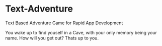 # Text-Adventure
Text Based Adventure Game for Rapid App Development

You wake up to find youself in a Cave, with your only memory being your name. How will you get out? Thats up to you.
